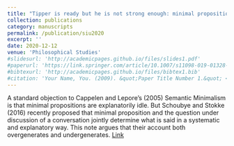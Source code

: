 ```yaml
---
title: "Tipper is ready but he is not strong enough: minimal proposition, question under discussion, and what is said"
collection: publications
category: manuscripts
permalink: /publication/siu2020
excerpt: ''
date: 2020-12-12
venue: 'Philosophical Studies'
#slidesurl: 'http://academicpages.github.io/files/slides1.pdf'
#paperurl: 'https://link.springer.com/article/10.1007/s11098-019-01328-7'
#bibtexurl: 'http://academicpages.github.io/files/bibtex1.bib'
#citation: 'Your Name, You. (2009). &quot;Paper Title Number 1.&quot; <i>Journal 1</i>. 1(1).'
---
```

A standard objection to Cappelen and Lepore’s (2005) Semantic Minimalism is that minimal propositions are explanatorily idle. But Schoubye and Stokke (2016) recently proposed that minimal proposition and the question under discussion of a conversation jointly determine what is said in a systematic and explanatory way. This note argues that their account both overgenerates and undergenerates. [Link](https://link.springer.com/article/10.1007/s11098-019-01328-7)
